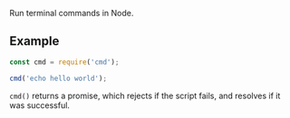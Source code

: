 Run terminal commands in Node.

## Example
```js
const cmd = require('cmd');

cmd('echo hello world');
```

`cmd()` returns a promise, which rejects if the script fails, and resolves if it was successful.